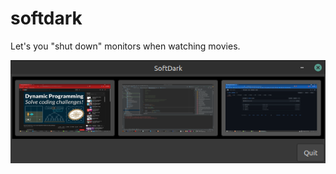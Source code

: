 # softdark

Let's you "shut down" monitors when watching movies.

![SoftDark](/assets/softdark.png)
